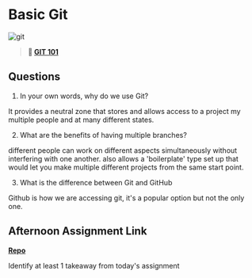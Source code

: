 # Basic Git

![git](https://git-scm.com/images/branching-illustration@2x.png)

> **📖 [GIT 101](https://codeworksacademy.com/fs-student-guide/resources/wk1/01-GIT)**

## Questions

1. In your own words, why do we use Git?

It provides a neutral zone that stores and allows access to a project my multiple people and at many different states.

2. What are the benefits of having multiple branches?

different people can work on different aspects simultaneously without interfering with one another.  also allows a 'boilerplate' type set up that would let you make multiple different projects from the same start point.

3. What is the difference between Git and GitHub

Github is how we are accessing git, it's a popular option but not the only one.

## Afternoon Assignment Link

**[Repo](https://github.com/AndrewLaRue/fs-journal)**

Identify at least 1 takeaway from today's assignment
